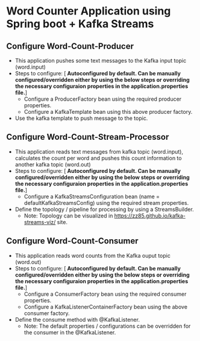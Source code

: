 # Word Counter Application using Spring boot + Kafka Streams

## Configure Word-Count-Producer
* This application pushes some text messages to the Kafka input topic (word.input)
* Steps to configure: [<b> Autoconfigured by default. Can be manually configured/overridden either by using the below steps or overriding the necessary configuraion properties in the application.properties file.</b>]
  * Configure a ProducerFactory bean using the required producer properties.
  * Configure a KafkaTemplate bean using this above producer factory.
* Use the kafka template to push message to the topic.
  
  
## Configure Word-Count-Stream-Processor
* This application reads text messages from kafka topic (word.input), calculates the count per word and pushes this count information to another kafka topic (word.out)
* Steps to configure: [<b> Autoconfigured by default. Can be manually configured/overridden either by using the below steps or overriding the necessary configuraion properties in the application.properties file.</b>]
  * Configure a KafkaStreamsConfiguration bean (name = defaultKafkaStreamsConfig) using the required stream properties.
* Define the topology / pipeline for processing by using a StreamsBuilder.  
  * Note: Topology can be visualized in https://zz85.github.io/kafka-streams-viz/ site.
  
  
## Configure Word-Count-Consumer
* This application reads word counts from the Kafka ouput topic (word.out)
* Steps to configure: [<b> Autoconfigured by default. Can be manually configured/overridden either by using the below steps or overriding the necessary configuraion properties in the application.properties file.</b>]
  * Configure a ConsumerFactory bean using the required consumer properties.
  * Configure a KafkaListenerContainerFactory bean using the above consumer factory.
* Define the consume method with @KafkaListener.
  * Note: The default properties / configurations can be overridden for the consumer in the @KafkaListener.
